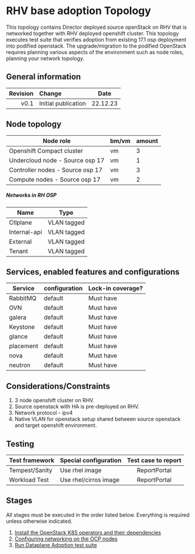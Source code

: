 # RHV base adoption Topology

This topology contains Director deployed source openStack on RHV that is networked together with RHV deployed openshift cluster. This topology executes test suite that verifies adoption from existing 17.1 osp deployment into podified openstack. The upgrade/migration to the podified OpenStack requires planning various aspects of the environment such as node roles, planning your network topology.

## General information

| Revision | Change                | Date             |
|--------: | :-------------------- | :--------------: |
| v0.1     | Initial publication   | 22.12.23         |

## Node topology
| Node role                                     | bm/vm | amount |
| --------------------------------------------- | ----- | ------ |
| Openshift Compact cluster                     | vm    | 3      |
| Undercloud node - Source osp 17               | vm    | 1      |
| Controller nodes - Source osp 17              | vm    | 3      |
| Compute nodes    - Source osp 17              | vm    | 2      |

##### Networks in RH OSP

| Name         | Type        |
| ----         | ----------- |
| Ctlplane     | VLAN tagged |
| Internal-api | VLAN tagged |
| External     | VLAN tagged |
| Tenant       | VLAN tagged |

## Services, enabled features and configurations
| Service                                     | configuration                   | Lock-in coverage?  |
| ------------------------------------------- | ------------------------------- | ------------------ |
| RabbitMQ                                    | default                         | Must have          |
| OVN                                         | default                         | Must have          |
| galera                                      | default                         | Must have          |
| Keystone                                    | default                         | Must have          |
| glance                                      | default                         | Must have          |
| placement                                   | default                         | Must have          |
| nova                                        | default                         | Must have          |
| neutron                                     | default                         | Must have          |

## Considerations/Constraints

1. 3 node openshift cluster on RHV.
2. Source openstack with HA is pre-deployed on RHV.
3. Network protocol - ipv4
4. Native VLAN for openstack setup shared between source openstack and target openshift environment.

## Testing

| Test framework   | Special configuration  | Test case to report |
| ---------------- | ---------------------  | :-----------------: |
| Tempest/Sanity   | Use rhel image         | ReportPortal        |
| Workload Test    | Use rhel/cirros image  | ReportPortal        |

## Stages

All stages must be executed in the order listed below.  Everything is required unless otherwise indicated.

1. [Install the OpenStack K8S operators and their dependencies](../../../common/)
2. [Configuring networking on the OCP nodes](vendor/)
3. [Run Dataplane Adoption test suite](control-plane.md)
